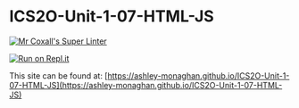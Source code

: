# ICS2O-Unit-1-07-HTML-JS

[![Mr Coxall's Super Linter](https://github.com/ashley-monaghan/ICS2O-Unit-1-07-HTML-JS/workflows/Mr%20Coxall's%20Super%20Linter/badge.svg)](https://github.com/ashley-monaghan/ICS2O-Unit-1-07-HTML-JS/actions/)

[![Run on Repl.it](https://repl.it/badge/github/ashley-monaghan/ICS2O-Unit-1-07-HTML-JS)](https://repl.it/github/ashley-monaghan/ICS2O-Unit-1-07-HTML-JS)

This site can be found at: [https://ashley-monaghan.github.io/ICS2O-Unit-1-07-HTML-JS](https://ashley-monaghan.github.io/ICS2O-Unit-1-07-HTML-JS)
